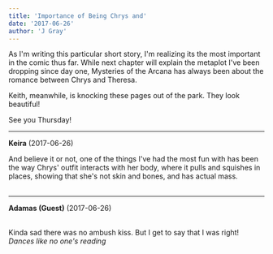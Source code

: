 ```yaml
---
title: 'Importance of Being Chrys and'
date: '2017-06-26'
author: 'J Gray'
---
```


<p>As I'm writing this particular short story, I'm realizing its the most important in the comic thus far. While next chapter will explain the metaplot I've been dropping since day one, Mysteries of the Arcana has always been about the romance between Chrys and Theresa.</p><p>Keith, meanwhile, is knocking these pages out of the park. They look beautiful!</p><p>See you Thursday!</p>

---
**Keira** (2017-06-26)

And believe it or not, one of the things I've had the most fun with has been the way Chrys' outfit interacts with her body, where it pulls and squishes in places, showing that she's not skin and bones, and has actual mass.<br><br>

---
**Adamas (Guest)** (2017-06-26)

<br> Kinda sad there was no ambush kiss. But I get to say that I was right! *Dances like no one's reading*<br>

